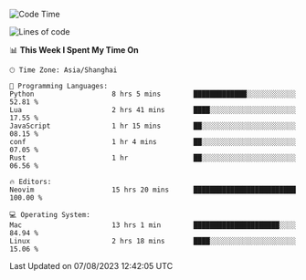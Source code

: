 <!--START_SECTION:waka-->
![Code Time](http://img.shields.io/badge/Code%20Time-1%2C490%20hrs%2024%20mins-blue)

![Lines of code](https://img.shields.io/badge/From%20Hello%20World%20I%27ve%20Written-272.1%20thousand%20lines%20of%20code-blue)

📊 **This Week I Spent My Time On** 

```text
🕑︎ Time Zone: Asia/Shanghai

💬 Programming Languages: 
Python                   8 hrs 5 mins        █████████████░░░░░░░░░░░░   52.81 % 
Lua                      2 hrs 41 mins       ████░░░░░░░░░░░░░░░░░░░░░   17.55 % 
JavaScript               1 hr 15 mins        ██░░░░░░░░░░░░░░░░░░░░░░░   08.15 % 
conf                     1 hr 4 mins         ██░░░░░░░░░░░░░░░░░░░░░░░   07.05 % 
Rust                     1 hr                ██░░░░░░░░░░░░░░░░░░░░░░░   06.56 % 

🔥 Editors: 
Neovim                   15 hrs 20 mins      █████████████████████████   100.00 % 

💻 Operating System: 
Mac                      13 hrs 1 min        █████████████████████░░░░   84.94 % 
Linux                    2 hrs 18 mins       ████░░░░░░░░░░░░░░░░░░░░░   15.06 % 
```


 Last Updated on 07/08/2023 12:42:05 UTC
<!--END_SECTION:waka-->
